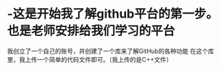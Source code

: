 # -这是开始我了解github平台的第一步。也是老师安排给我们学习的平台
我创立了一个自己的账号，并创建了一个库来了解GitHub的各种功能
在这个库里，我上传一个简单的代码文件即可。（我上传的是C++文件）
